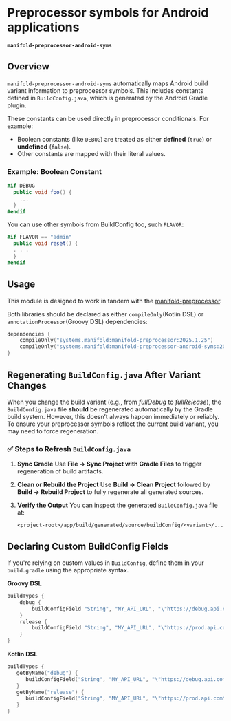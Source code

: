 # Preprocessor symbols for Android applications

**`manifold-preprocessor-android-syms`**

## Overview

`manifold-preprocessor-android-syms` automatically maps Android build variant information to preprocessor symbols. 
This includes constants defined in `BuildConfig.java`, which is generated by the Android Gradle plugin.

These constants can be used directly in preprocessor conditionals. For example:

- Boolean constants (like `DEBUG`) are treated as either **defined** (`true`) or **undefined** (`false`).
- Other constants are mapped with their literal values.

### Example: Boolean Constant
```csharp
#if DEBUG
  public void foo() {
    ...
  }
#endif
```

You can use other symbols from BuildConfig too, such `FLAVOR`:

```csharp
#if FLAVOR == "admin"
  public void reset() {
  . . .
  }
#endif
```

## Usage

This module is designed to work in tandem with the [manifold-preprocessor](https://github.com/manifold-systems/manifold/tree/master/manifold-preprocessor).

Both libraries should be declared as either `compileOnly`(Kotlin DSL) or `annotationProcessor`(Groovy DSL) dependencies:

```kotlin
dependencies {
    compileOnly("systems.manifold:manifold-preprocessor:2025.1.25")
    compileOnly("systems.manifold:manifold-preprocessor-android-syms:2025.1.25")
}
```


## Regenerating `BuildConfig.java` After Variant Changes

When you change the build variant (e.g., from *fullDebug* to *fullRelease*), the `BuildConfig.java` file **should** be regenerated automatically by the Gradle build system. However, this doesn’t always happen immediately or reliably. To ensure your preprocessor symbols reflect the current build variant, you may need to force regeneration.

### ✅ Steps to Refresh `BuildConfig.java`

1. **Sync Gradle**
   Use **File → Sync Project with Gradle Files** to trigger regeneration of build artifacts.


2. **Clean or Rebuild the Project**
   Use **Build → Clean Project** followed by **Build → Rebuild Project** to fully regenerate all generated sources.


3. **Verify the Output**
   You can inspect the generated `BuildConfig.java` file at:

   ```
   <project-root>/app/build/generated/source/buildConfig/<variant>/...
   ```

## Declaring Custom BuildConfig Fields

If you're relying on custom values in `BuildConfig`, define them in your `build.gradle` using the appropriate syntax.

**Groovy DSL**

```groovy
buildTypes {
    debug {
        buildConfigField "String", "MY_API_URL", "\"https://debug.api.com\""
    }
    release {
        buildConfigField "String", "MY_API_URL", "\"https://prod.api.com\""
    }
}
```

**Kotlin DSL**

```kotlin
buildTypes {
   getByName("debug") {
      buildConfigField("String", "MY_API_URL", "\"https://debug.api.com\"")
   }
   getByName("release") {
      buildConfigField("String", "MY_API_URL", "\"https://prod.api.com\"")
   }
}
```


